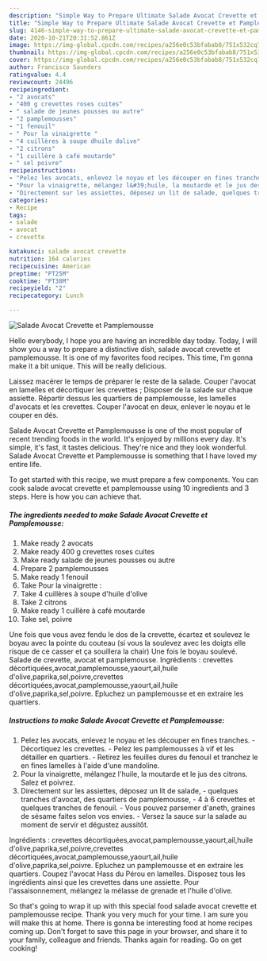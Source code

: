 ```yaml
---
description: "Simple Way to Prepare Ultimate Salade Avocat Crevette et Pamplemousse"
title: "Simple Way to Prepare Ultimate Salade Avocat Crevette et Pamplemousse"
slug: 4146-simple-way-to-prepare-ultimate-salade-avocat-crevette-et-pamplemousse
date: 2020-10-21T20:31:52.861Z
image: https://img-global.cpcdn.com/recipes/a256e0c53bfabab8/751x532cq70/salade-avocat-crevette-et-pamplemousse-photo-principale-de-la-recette.jpg
thumbnail: https://img-global.cpcdn.com/recipes/a256e0c53bfabab8/751x532cq70/salade-avocat-crevette-et-pamplemousse-photo-principale-de-la-recette.jpg
cover: https://img-global.cpcdn.com/recipes/a256e0c53bfabab8/751x532cq70/salade-avocat-crevette-et-pamplemousse-photo-principale-de-la-recette.jpg
author: Francisco Saunders
ratingvalue: 4.4
reviewcount: 24496
recipeingredient:
- "2 avocats"
- "400 g crevettes roses cuites"
- " salade de jeunes pousses ou autre"
- "2 pamplemousses"
- "1 fenouil"
- " Pour la vinaigrette "
- "4 cuillères à soupe dhuile dolive"
- "2 citrons"
- "1 cuillère à café moutarde"
- " sel poivre"
recipeinstructions:
- "Pelez les avocats, enlevez le noyau et les découper en fines tranches. Décortiquez les crevettes. Pelez les pamplemousses à vif et les détailler en quartiers. Retirez les feuilles dures du fenouil et tranchez le en fines lamelles à l&#39;aide d&#39;une mandoline."
- "Pour la vinaigrette, mélangez l&#39;huile, la moutarde et le jus des citrons. Salez et poivrez."
- "Directement sur les assiettes, déposez un lit de salade, quelques tranches d&#39;avocat, des quartiers de pamplemousse, 4 à 6 crevettes et quelques tranches de fenouil. Vous pouvez parsemer d&#39;aneth, graines de sésame faites selon vos envies. Versez la sauce sur la salade au moment de servir et dégustez aussitôt."
categories:
- Recipe
tags:
- salade
- avocat
- crevette

katakunci: salade avocat crevette 
nutrition: 164 calories
recipecuisine: American
preptime: "PT25M"
cooktime: "PT38M"
recipeyield: "2"
recipecategory: Lunch

---
```



![Salade Avocat Crevette et Pamplemousse](https://img-global.cpcdn.com/recipes/a256e0c53bfabab8/751x532cq70/salade-avocat-crevette-et-pamplemousse-photo-principale-de-la-recette.jpg)

Hello everybody, I hope you are having an incredible day today. Today, I will show you a way to prepare a distinctive dish, salade avocat crevette et pamplemousse. It is one of my favorites food recipes. This time, I'm gonna make it a bit unique. This will be really delicious.

Laissez macérer le temps de préparer le reste de la salade. Couper l&#39;avocat en lamelles et décortiquer les crevettes ; Disposer de la salade sur chaque assiette. Répartir dessus les quartiers de pamplemousse, les lamelles d&#39;avocats et les crevettes. Couper l&#39;avocat en deux, enlever le noyau et le couper en dés.

Salade Avocat Crevette et Pamplemousse is one of the most popular of recent trending foods in the world. It's enjoyed by millions every day. It's simple, it's fast, it tastes delicious. They're nice and they look wonderful. Salade Avocat Crevette et Pamplemousse is something that I have loved my entire life.


To get started with this recipe, we must prepare a few components. You can cook salade avocat crevette et pamplemousse using 10 ingredients and 3 steps. Here is how you can achieve that.

<!--inarticleads1-->

##### The ingredients needed to make Salade Avocat Crevette et Pamplemousse:

1. Make ready 2 avocats
1. Make ready 400 g crevettes roses cuites
1. Make ready  salade de jeunes pousses ou autre
1. Prepare 2 pamplemousses
1. Make ready 1 fenouil
1. Take  Pour la vinaigrette :
1. Take 4 cuillères à soupe d&#39;huile d&#39;olive
1. Take 2 citrons
1. Make ready 1 cuillère à café moutarde
1. Take  sel, poivre


Une fois que vous avez fendu le dos de la crevette, écartez et soulevez le boyau avec la pointe du couteau (si vous la soulevez avec les doigts elle risque de ce casser et ça souillera la chair) Une fois le boyau soulevé. Salade de crevette, avocat et pamplemousse. Ingrédients : crevettes décortiquées,avocat,pamplemousse,yaourt,ail,huile d&#39;olive,paprika,sel,poivre,crevettes décortiquées,avocat,pamplemousse,yaourt,ail,huile d&#39;olive,paprika,sel,poivre. Epluchez un pamplemousse et en extraire les quartiers. 

<!--inarticleads2-->

##### Instructions to make Salade Avocat Crevette et Pamplemousse:

1. Pelez les avocats, enlevez le noyau et les découper en fines tranches. - Décortiquez les crevettes. - Pelez les pamplemousses à vif et les détailler en quartiers. - Retirez les feuilles dures du fenouil et tranchez le en fines lamelles à l&#39;aide d&#39;une mandoline.
1. Pour la vinaigrette, mélangez l&#39;huile, la moutarde et le jus des citrons. Salez et poivrez.
1. Directement sur les assiettes, déposez un lit de salade, - quelques tranches d&#39;avocat, des quartiers de pamplemousse, - 4 à 6 crevettes et quelques tranches de fenouil. - Vous pouvez parsemer d&#39;aneth, graines de sésame faites selon vos envies. - Versez la sauce sur la salade au moment de servir et dégustez aussitôt.


Ingrédients : crevettes décortiquées,avocat,pamplemousse,yaourt,ail,huile d&#39;olive,paprika,sel,poivre,crevettes décortiquées,avocat,pamplemousse,yaourt,ail,huile d&#39;olive,paprika,sel,poivre. Epluchez un pamplemousse et en extraire les quartiers. Coupez l&#39;avocat Hass du Pérou en lamelles. Disposez tous les ingrédients ainsi que les crevettes dans une assiette. Pour l&#39;assaisonnement, mélangez la mélasse de grenade et l&#39;huile d&#39;olive. 

So that's going to wrap it up with this special food salade avocat crevette et pamplemousse recipe. Thank you very much for your time. I am sure you will make this at home. There is gonna be interesting food at home recipes coming up. Don't forget to save this page in your browser, and share it to your family, colleague and friends. Thanks again for reading. Go on get cooking!
